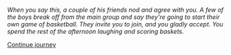 
*When you say this, a couple of his friends nod and agree with you. A few of the boys break off from the main group
and say they're going to start their own game of basketball. They invite you to join, and you gladly accept. You
spend the rest of the afternoon laughing and scoring baskets.*

[Continue journey](/node/college)
